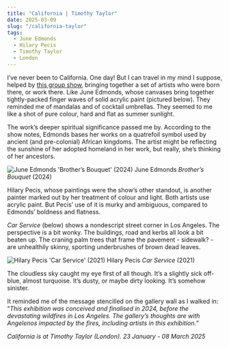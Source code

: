 ```yaml
---
title: "California | Timothy Taylor"
date: 2025-03-09
slug: "/california-taylor"
tags:
  - June Edmonds
  - Hilary Pecis
  - Timothy Taylor
  - London
---
```


I’ve never been to California. One day! But I can travel in my mind I suppose, helped by [this group show](https://www.timothytaylor.com/exhibitions/243-california/), bringing together a set of artists who were born there, or work there. Like June Edmonds, whose canvases bring together tightly-packed finger waves of solid acrylic paint (pictured below). They reminded me of mandalas and of cocktail umbrellas. They seemed to me like a shot of pure colour, hard and flat as summer sunlight.

The work’s deeper spiritual significance passed me by. According to the show notes, Edmonds bases her works on a quatrefoil symbol used by ancient (and pre-colonial) African kingdoms. The artist might be reflecting the sunshine of her adopted homeland in her work, but really, she’s thinking of her ancestors.

![June Edmonds 'Brother’s Bouquet' (2024)](/california-taylor-1.jpeg)
June Edmonds _Brother’s Bouquet_ (2024)

Hilary Pecis, whose paintings were the show’s other standout, is another painter marked out by her treatment of colour and light. Both artists use acrylic paint. But Pecis’ use of it is murky and ambiguous, compared to Edmonds’ boldness and flatness.

_Car Service_ (below) shows a nondescript street corner in Los Angeles. The perspective is a bit wonky. The buildings, road and kerbs all look a bit beaten up. The craning palm trees that frame the pavement - sidewalk? - are unhealthily skinny, sporting underbrushes of brown dead leaves.

![Hilary Pecis 'Car Service' (2021)](/california-taylor-2.jpeg)
Hilary Pecis _Car Service_ (2021)

The cloudless sky caught my eye first of all though. It’s a slightly sick off-blue, almost turquoise. It’s dusty, or maybe dirty looking. It’s somehow sinister.

It reminded me of the message stencilled on the gallery wall as I walked in: “_This exhibition was conceived and finalised in 2024, before the devastating wildfires in Los Angeles. The gallery’s thoughts are with Angelenos impacted by the fires, including artists in this exhibition._”

_California is at Timothy Taylor (London). 23 January - 08 March 2025_
